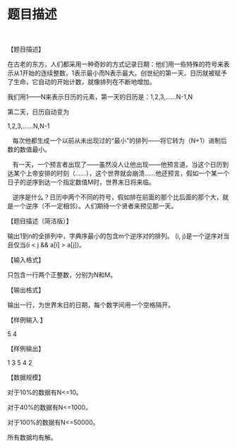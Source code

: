 # 题目描述


<p>
<br/>
</p>
<p>
【题目描述】
</p>
<p>
在古老的东方，人们都采用一种奇妙的方式记录日期：他们用一些特殊的符号来表示从1开始的连续整数，1表示最小而N表示最大。创世纪的第一天，日历就被赋予了生命，它自动的开始计数，就像排列在不断地增加。
</p>
<p>
我们用1——N来表示日历的元素，第一天的日历是：1,2,3,……N-1,N
</p>
<p>
第二天，日历自动变为
</p>
<p>
1,2,3,……N,N-1
</p>
<p>
   每次他都生成一个以前从未出现过的“最小”的排列——将它转为（N+1）进制后数的数值最小。
</p>
<p>
   有一天，一个预言者出现了——虽然没人让他出现——他预言道，当这个日历到达某个上帝安排的时刻（……），这个世界就会崩溃……他还预言，假如一个某一个日子的逆序到达一个指定数值M时，世界末日将来临。
</p>
<p>
   逆序是什么？日历中两个不同的符号，假如排在前面的那个比后面的那个大，就是一个逆序（不一定相邻）。人们期待一个贤者来预见那一天。
</p>
<p>
【题目描述（简洁版）】
</p>
<p>
输出1到n的全排列中，字典序最小的包含m个逆序对的排列。 (i, j)是一个逆序对当且仅当(i &lt; j &amp;&amp; a[i] &gt; a[j])。
</p>
<p>
【输入格式】
</p>
<p>
只包含一行两个正整数，分别为N和M。
</p>
<p>
【输出格式】
</p>
<p>
输出一行，为世界末日的日期，每个数字间用一个空格隔开。
</p>
<p>
【样例输入 】
</p>
<p>
5 4
</p>
<p>
【样例输出】
</p>
<p>
1 3 5 4 2
</p>
<p>
【数据规模】
</p>
<p>
对于10%的数据有N&lt;=10。
</p>
<p>
对于40%的数据有N&lt;=1000。
</p>
<p>
对于100%的数据有N&lt;=50000。
</p>
<p>
所有数据均有解。
</p>
<p>
<br/>
</p>
